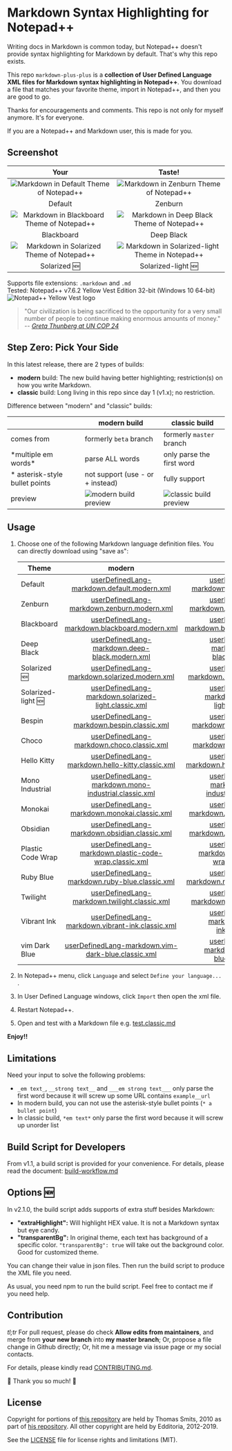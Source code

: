 # Markdown Syntax Highlighting for Notepad++

Writing docs in Markdown is common today, but Notepad++ doesn't provide syntax highlighting for Markdown by default. That's why this repo exists.

This repo `markdown-plus-plus` is a **collection of User Defined Language XML files for Markdown syntax highlighting in Notepad++**. You download a file that matches your favorite theme, import in Notepad++, and then you are good to go.

Thanks for encouragements and comments. This repo is not only for myself anymore. It's for everyone.

If you are a Notepad++ and Markdown user, this is made for you.

## Screenshot

| Your | Taste! |
|:----:|:------:|
| ![Markdown in Default Theme of Notepad++][screen_default] | ![Markdown in Zenburn Theme of Notepad++][screen_zenburn] |
| Default | Zenburn |
| ![Markdown in Blackboard Theme of Notepad++][screen_blackboard] | ![Markdown in Deep Black Theme of Notepad++][screen_deep_black] |
| Blackboard | Deep Black |
| ![Markdown in Solarized Theme of Notepad++][screen_solarized] | ![Markdown in Solarized-light Theme in Notepad++][screen_solarized_light] |
| Solarized :new: | Solarized-light :new: |

Supports file extensions: `.markdown` and `.md`<br>
Tested: Notepad++ v7.6.2 Yellow Vest Edition 32-bit (Windows 10 64-bit)<br>
![Notepad++ Yellow Vest logo](https://notepad-plus-plus.org/assets/images/logo_lwc_def_gillet-jaune_sanstxt.png "Notepad++ Yellow Vest logo")

> "Our civilization is being sacrificed to the opportunity for a very small number of people to continue making enormous amounts of money." -- <cite>[Greta Thunberg at UN COP 24](https://www.youtube.com/watch?v=VFkQSGyeCWg)</cite>

## Step Zero: Pick Your Side

In this latest release, there are 2 types of builds:

- **modern** build: The new build having better highlighting; restriction(s) on how you write Markdown.
- **classic** build: Long living in this repo since day 1 (v1.x); no restriction.

Difference between "modern" and "classic" builds:

|   | modern build | classic build |
|---|---|---|
| comes from | formerly `beta` branch | formerly `master` branch |
| \*multiple em words\* | parse ALL words | only parse the first word |
| \* asterisk-style bullet points | not support (use \- or \+ instead) | fully support |
| preview | ![modern build preview](docs/images/test-modern.png) | ![classic build preview](docs/images/test-modern-md-using-classic-UDL.png) |

## Usage

1. Choose one of the following Markdown language definition files. You can directly download using "save as":

	| Theme | modern | classic |
	|-------|:------:|:-------:|
	| Default | [userDefinedLang-markdown.default.modern.xml][default_modern_xml] | [userDefinedLang-markdown.default.classic.xml][default_classic_xml] |
	| Zenburn | [userDefinedLang-markdown.zenburn.modern.xml][zenburn_modern_xml] | [userDefinedLang-markdown.zenburn.classic.xml][zenburn_classic_xml] |
	| Blackboard | [userDefinedLang-markdown.blackboard.modern.xml][blackboard_modern_xml] | [userDefinedLang-markdown.blackboard.classic.xml][blackboard_classic_xml] |
	| Deep Black | [userDefinedLang-markdown.deep-black.modern.xml][deep_black_modern_xml] | [userDefinedLang-markdown.deep-black.classic.xml][deep_black_classic_xml] |
	| Solarized :new: | [userDefinedLang-markdown.solarized.modern.xml][solarized_modern_xml] | [userDefinedLang-markdown.solarized.classic.xml][solarized_classic_xml] |
	| Solarized-light :new: | [userDefinedLang-markdown.solarized-light.classic.xml][solarized_light_modern_xml] | [userDefinedLang-markdown.solarized-light.classic.xml][solarized_light_classic_xml] |
	| Bespin | [userDefinedLang-markdown.bespin.classic.xml][bespin_modern_xml] | [userDefinedLang-markdown.bespin.classic.xml][bespin_classic_xml] |
	| Choco | [userDefinedLang-markdown.choco.classic.xml][choco_modern_xml] | [userDefinedLang-markdown.choco.classic.xml][choco_classic_xml] |
	| Hello Kitty | [userDefinedLang-markdown.hello-kitty.classic.xml][hello-kitty_modern_xml] | [userDefinedLang-markdown.hello-kitty.classic.xml][hello-kitty_classic_xml] |
	| Mono Industrial | [userDefinedLang-markdown.mono-industrial.classic.xml][mono-industrial_modern_xml] | [userDefinedLang-markdown.mono-industrial.classic.xml][mono-industrial_classic_xml] |
	| Monokai | [userDefinedLang-markdown.monokai.classic.xml][monokai_modern_xml] | [userDefinedLang-markdown.monokai.classic.xml][monokai_classic_xml] |
	| Obsidian | [userDefinedLang-markdown.obsidian.classic.xml][obsidian_modern_xml] | [userDefinedLang-markdown.obsidian.classic.xml][obsidian_classic_xml] |
	| Plastic Code Wrap | [userDefinedLang-markdown.plastic-code-wrap.classic.xml][plastic-code-wrap_modern_xml] | [userDefinedLang-markdown.plastic-code-wrap.classic.xml][plastic-code-wrap_classic_xml] |
	| Ruby Blue | [userDefinedLang-markdown.ruby-blue.classic.xml][ruby-blue_modern_xml] | [userDefinedLang-markdown.ruby-blue.classic.xml][ruby-blue_classic_xml] |
	| Twilight | [userDefinedLang-markdown.twilight.classic.xml][twilight_modern_xml] | [userDefinedLang-markdown.twilight.classic.xml][twilight_classic_xml] |
	| Vibrant Ink | [userDefinedLang-markdown.vibrant-ink.classic.xml][vibrant-ink_modern_xml] | [userDefinedLang-markdown.vibrant-ink.classic.xml][vibrant-ink_classic_xml] |
	| vim Dark Blue | [userDefinedLang-markdown.vim-dark-blue.classic.xml][vim-dark-blue_modern_xml] | [userDefinedLang-markdown.vim-dark-blue.classic.xml][vim-dark-blue_classic_xml] |


2. In Notepad++ menu, click `Language` and select `Define your language...` .
3. In User Defined Language windows, click `Import` then open the xml file.
4. Restart Notepad++.
5. Open and test with a Markdown file e.g. [test.classic.md][test_classic_file]

**Enjoy!!**

## Limitations

Need your input to solve the following problems:

- `_em text_`, `__strong text__` and `___em strong text___` only parse the first word because it will screw up some URL contains `example__url`
- In modern build, you can not use the asterisk-style bullet points (`* a bullet point`)
- In classic build, `*em text*` only parse the first word because it will screw up unorder list

## Build Script for Developers

From v1.1, a build script is provided for your convenience. For details, please read the document: [build-workflow.md](docs/build-workflow.md)

## Options :new:

In v2.1.0, the build script adds supports of extra stuff besides Markdown:

- **"extraHighlight":** Will highlight HEX value. It is not a Markdown syntax but eye candy.
- **"transparentBg":** In original theme, each text has background of a specific color. `"transparentBg": true` will take out the background color. Good for customized theme.

You can change their value in json files. Then run the build script to produce the XML file you need.

As usual, you need npm to run the build script. Feel free to contact me if you need help.

## Contribution

*tl;tr* For pull request, please do check **Allow edits from maintainers**, and merge from **your new branch** into **my master branch**; Or, propose a file change in Github directly; Or, hit me a message via issue page or my social contacts.

For details, please kindly read [CONTRIBUTING.md](CONTRIBUTING.md).

:beer: Thank you so much! :pray:

## License

Copyright for portions of [this repository][this_repo] are held by Thomas Smits, 2010 as part of [his repository][thomsmits_npp]. All other copyright are held by Edditoria, 2012-2019.

See the [LICENSE](LICENSE.txt) file for license rights and limitations (MIT).


[screen_default]: theme-default/markdown-plus-plus-default-screenshot.png "Markdown in Default Theme of Notepad++"
[screen_zenburn]: theme-zenburn/markdown-plus-plus-zenburn-screenshot.png "Markdown in Zenburn Theme of Notepad++"
[screen_blackboard]: theme-blackboard/markdown-plus-plus-blackboard-screenshot.png "Markdown in Blackboard Theme of Notepad++"
[screen_deep_black]: theme-deep-black/markdown-plus-plus-deep-black-screenshot.png "Markdown in Deep Black Theme of Notepad++"
[screen_solarized]: theme-solarized/markdown-plus-plus-solarized-screenshot.png "Markdown in Solarized Theme of Notepad++"
[screen_solarized_light]: theme-solarized-light/markdown-plus-plus-solarized-light-screenshot.png "Markdown in Solarized-light Theme of Notepad++"

[default_modern_xml]: https://raw.githubusercontent.com/Edditoria/markdown-plus-plus/master/theme-default/userDefinedLang-markdown.default.modern.xml
[default_classic_xml]: https://raw.githubusercontent.com/Edditoria/markdown-plus-plus/master/theme-default/userDefinedLang-markdown.default.classic.xml
[zenburn_modern_xml]: https://raw.githubusercontent.com/Edditoria/markdown-plus-plus/master/theme-zenburn/userDefinedLang-markdown.zenburn.modern.xml
[zenburn_classic_xml]: https://raw.githubusercontent.com/Edditoria/markdown-plus-plus/master/theme-zenburn/userDefinedLang-markdown.zenburn.classic.xml
[blackboard_modern_xml]: https://raw.githubusercontent.com/Edditoria/markdown-plus-plus/master/theme-blackboard/userDefinedLang-markdown.blackboard.modern.xml
[blackboard_classic_xml]: https://raw.githubusercontent.com/Edditoria/markdown-plus-plus/master/theme-blackboard/userDefinedLang-markdown.blackboard.classic.xml
[deep_black_modern_xml]: https://raw.githubusercontent.com/Edditoria/markdown-plus-plus/master/theme-deep-black/userDefinedLang-markdown.deep-black.modern.xml
[deep_black_classic_xml]: https://raw.githubusercontent.com/Edditoria/markdown-plus-plus/master/theme-deep-black/userDefinedLang-markdown.deep-black.classic.xml
[solarized_modern_xml]: https://raw.githubusercontent.com/Edditoria/markdown-plus-plus/master/theme-solarized/userDefinedLang-markdown.solarized.modern.xml
[solarized_classic_xml]: https://raw.githubusercontent.com/Edditoria/markdown-plus-plus/master/theme-solarized/userDefinedLang-markdown.solarized.classic.xml
[solarized_light_modern_xml]: https://raw.githubusercontent.com/Edditoria/markdown-plus-plus/master/theme-solarized-light/userDefinedLang-markdown.solarized-light.modern.xml
[solarized_light_classic_xml]: https://raw.githubusercontent.com/Edditoria/markdown-plus-plus/master/theme-solarized-light/userDefinedLang-markdown.solarized-light.classic.xml
[bespin_modern_xml]: https://raw.githubusercontent.com/Edditoria/markdown-plus-plus/master/theme-bespin/userDefinedLang-markdown.bespin.modern.xml
[bespin_classic_xml]: https://raw.githubusercontent.com/Edditoria/markdown-plus-plus/master/theme-bespin/userDefinedLang-markdown.bespin.classic.xml
[choco_modern_xml]: https://raw.githubusercontent.com/Edditoria/markdown-plus-plus/master/theme-choco/userDefinedLang-markdown.choco.modern.xml
[choco_classic_xml]: https://raw.githubusercontent.com/Edditoria/markdown-plus-plus/master/theme-choco/userDefinedLang-markdown.choco.classic.xml
[hello-kitty_modern_xml]: https://raw.githubusercontent.com/Edditoria/markdown-plus-plus/master/theme-hello-kitty/userDefinedLang-markdown.hello-kitty.modern.xml
[hello-kitty_classic_xml]: https://raw.githubusercontent.com/Edditoria/markdown-plus-plus/master/theme-hello-kitty/userDefinedLang-markdown.hello-kitty.classic.xml
[mono-industrial_modern_xml]: https://raw.githubusercontent.com/Edditoria/markdown-plus-plus/master/theme-mono-industrial/userDefinedLang-markdown.mono-industrial.modern.xml
[mono-industrial_classic_xml]: https://raw.githubusercontent.com/Edditoria/markdown-plus-plus/master/theme-mono-industrial/userDefinedLang-markdown.mono-industrial.classic.xml
[monokai_modern_xml]: https://raw.githubusercontent.com/Edditoria/markdown-plus-plus/master/theme-monokai/userDefinedLang-markdown.monokai.modern.xml
[monokai_classic_xml]: https://raw.githubusercontent.com/Edditoria/markdown-plus-plus/master/theme-monokai/userDefinedLang-markdown.monokai.classic.xml
[obsidian_modern_xml]: https://raw.githubusercontent.com/Edditoria/markdown-plus-plus/master/theme-obsidian/userDefinedLang-markdown.obsidian.modern.xml
[obsidian_classic_xml]: https://raw.githubusercontent.com/Edditoria/markdown-plus-plus/master/theme-obsidian/userDefinedLang-markdown.obsidian.classic.xml
[plastic-code-wrap_modern_xml]: https://raw.githubusercontent.com/Edditoria/markdown-plus-plus/master/theme-plastic-code-wrap/userDefinedLang-markdown.plastic-code-wrap.modern.xml
[plastic-code-wrap_classic_xml]: https://raw.githubusercontent.com/Edditoria/markdown-plus-plus/master/theme-plastic-code-wrap/userDefinedLang-markdown.plastic-code-wrap.classic.xml
[ruby-blue_modern_xml]: https://raw.githubusercontent.com/Edditoria/markdown-plus-plus/master/theme-ruby-blue/userDefinedLang-markdown.ruby-blue.modern.xml
[ruby-blue_classic_xml]: https://raw.githubusercontent.com/Edditoria/markdown-plus-plus/master/theme-ruby-blue/userDefinedLang-markdown.ruby-blue.classic.xml
[solarized-light_modern_xml]: https://raw.githubusercontent.com/Edditoria/markdown-plus-plus/master/theme-solarized-light/userDefinedLang-markdown.solarized-light.modern.xml
[solarized-light_classic_xml]: https://raw.githubusercontent.com/Edditoria/markdown-plus-plus/master/theme-solarized-light/userDefinedLang-markdown.solarized-light.classic.xml
[twilight_modern_xml]: https://raw.githubusercontent.com/Edditoria/markdown-plus-plus/master/theme-twilight/userDefinedLang-markdown.twilight.modern.xml
[twilight_classic_xml]: https://raw.githubusercontent.com/Edditoria/markdown-plus-plus/master/theme-twilight/userDefinedLang-markdown.twilight.classic.xml
[vibrant-ink_modern_xml]: https://raw.githubusercontent.com/Edditoria/markdown-plus-plus/master/theme-vibrant-ink/userDefinedLang-markdown.vibrant-ink.modern.xml
[vibrant-ink_classic_xml]: https://raw.githubusercontent.com/Edditoria/markdown-plus-plus/master/theme-vibrant-ink/userDefinedLang-markdown.vibrant-ink.classic.xml
[vim-dark-blue_modern_xml]: https://raw.githubusercontent.com/Edditoria/markdown-plus-plus/master/theme-vim-dark-blue/userDefinedLang-markdown.vim-dark-blue.modern.xml
[vim-dark-blue_classic_xml]: https://raw.githubusercontent.com/Edditoria/markdown-plus-plus/master/theme-vim-dark-blue/userDefinedLang-markdown.vim-dark-blue.classic.xml

[this_repo]: https://github.com/Edditoria/markdown-plus-plus
[coffeescript]: https://github.com/Edditoria/coffeescript_npp_zenburn
[thomsmits]: https://github.com/thomsmits/markdown_npp
[thomsmits_npp]: https://github.com/thomsmits/markdown_npp
[test_classic_file]: https://raw.githubusercontent.com/Edditoria/markdown-plus-plus/master/test/test.classic.md
